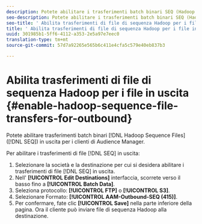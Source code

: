 ```yaml
---
description: Potete abilitare i trasferimenti batch binari SEQ (Hadoop Sequence Files) in uscita per i clienti Audience Manager.
seo-description: Potete abilitare i trasferimenti batch binari SEQ (Hadoop Sequence Files) in uscita per i clienti Audience Manager.
seo-title: ' Abilita trasferimenti di file di sequenza Hadoop per i file in uscita'
title: ' Abilita trasferimenti di file di sequenza Hadoop per i file in uscita'
uuid: 301985b1-5ff6-4112-a353-2e5a97e7eec0
translation-type: tm+mt
source-git-commit: 57d7a92265e565b6c411e4cfa5c579e40eb837b3

---
```



# Abilita trasferimenti di file di sequenza Hadoop per i file in uscita {#enable-hadoop-sequence-file-transfers-for-outbound}

Potete abilitare trasferimenti batch binari [!DNL Hadoop Sequence Files] ([!DNL SEQ]) in uscita per i clienti di Audience Manager.

<!-- REMOVED FROM PUBLIC DOCS: The advantages of using [!DNL Hadoop SEQ] files are listed in the [public documentation](https://marketing.adobe.com/resources/help/en_US/aam/outbound-seq-files.html). -->

Per abilitare i trasferimenti di file [!DNL SEQ] in uscita:

1. Selezionare la società e la destinazione per cui si desidera abilitare i trasferimenti di file [!DNL SEQ] in uscita.
1. Nell' **[!UICONTROL Edit Destinations]** interfaccia, scorrete verso il basso fino a **[!UICONTROL Batch Data]**.
1. Seleziona protocollo: **[!UICONTROL FTP]** o **[!UICONTROL S3]**.
1. Selezionare Formato: **[!UICONTROL AAM-Outbound-SEQ (415)]**.
1. Per confermare, fate clic **[!UICONTROL Save]** nella parte inferiore della pagina. Ora il cliente può inviare file di sequenza Hadoop alla destinazione.